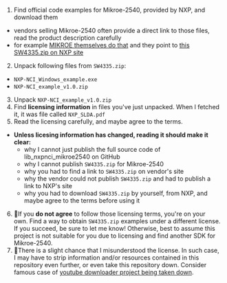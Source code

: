 1. Find official code examples for Mikroe-2540, provided by NXP, and download them
  - vendors selling Mikroe-2540 often provide a direct link to those files, read the product description carefully
  - for example [MIKROE themselves do that](https://www.mikroe.com/nfc-usb-dongle) and they point to [this SW4335.zip on NXP site](http://www.nxp.com/documents/software/SW4335.zip)
2. Unpack following files from `SW4335.zip`:
  - `NXP-NCI_Windows_example.exe`
  - `NXP-NCI_example_v1.0.zip`
3. Unpack `NXP-NCI_example_v1.0.zip`
4. Find **licensing information** in files you've just unpacked. When I fetched it, it was file called `NXP_SLDA.pdf`
5. Read the licensing carefully, and maybe agree to the terms.
  - **Unless licesing information has changed, reading it should make it clear:**
    - why I cannot just publish the full source code of lib_nxpnci_mikroe2540 on GitHub
    - why I cannot publish `SW4335.zip` for Mikroe-2540
    - why you had to find a link to `SW4335.zip` on vendor's site
    - why the vendor could not publish `SW4335.zip` and had to publish a link to NXP's site
    - why you had to download `SW4335.zip` by yourself, from NXP, and maybe agree to the terms before using it
6. 🔴If you **do not agree** to follow those licensing terms, you're on your own. Find a way to obtain `SW4335.zip` examples under a different license. If you succeed, be sure to let me know! Otherwise, best to assume this project is not suitable for you due to licensing and find another SDK for Mikroe-2540.
7. 🔴There is a slight chance that I misunderstood the license. In such case, I may have to strip information and/or resources contained in this repository even further, or even take this repository down. Consider famous case of [youtube downloader project being taken down](https://en.wikipedia.org/wiki/Youtube-dl).